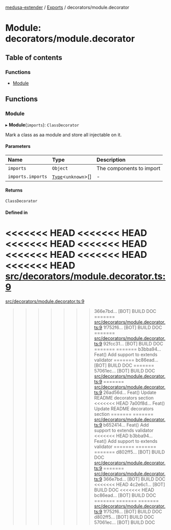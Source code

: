 [medusa-extender](../README.md) / [Exports](../modules.md) / decorators/module.decorator

# Module: decorators/module.decorator

## Table of contents

### Functions

- [Module](decorators_module_decorator.md#module)

## Functions

### Module

▸ **Module**(`imports`): `ClassDecorator`

Mark a class as aa module and store all injectable on it.

#### Parameters

| Name | Type | Description |
| :------ | :------ | :------ |
| `imports` | `Object` | The components to import |
| `imports.imports` | [`Type`](../interfaces/types.Type.md)<`unknown`\>[] | - |

#### Returns

`ClassDecorator`

#### Defined in

<<<<<<< HEAD
<<<<<<< HEAD
<<<<<<< HEAD
<<<<<<< HEAD
<<<<<<< HEAD
<<<<<<< HEAD
<<<<<<< HEAD
[src/decorators/module.decorator.ts:9](https://github.com/adrien2p/medusa-extender/blob/89f7223/src/decorators/module.decorator.ts#L9)
=======
[src/decorators/module.decorator.ts:9](https://github.com/adrien2p/medusa-extender/blob/23cd201/src/decorators/module.decorator.ts#L9)
>>>>>>> 366e7bd... [BOT] BUILD DOC
=======
[src/decorators/module.decorator.ts:9](https://github.com/adrien2p/medusa-extender/blob/0490090/src/decorators/module.decorator.ts#L9)
>>>>>>> 1f752f6... [BOT] BUILD DOC
=======
[src/decorators/module.decorator.ts:9](https://github.com/adrien2p/medusa-extender/blob/7e89c01/src/decorators/module.decorator.ts#L9)
>>>>>>> 92fcc31... [BOT] BUILD DOC
=======
=======
>>>>>>> b3bba94... Feat() Add support to extends validator
=======
>>>>>>> bc86ead... [BOT] BUILD DOC
=======
>>>>>>> 57061ec... [BOT] BUILD DOC
[src/decorators/module.decorator.ts:9](https://github.com/adrien2p/medusa-extender/blob/7e89c01/src/decorators/module.decorator.ts#L9)
=======
[src/decorators/module.decorator.ts:9](https://github.com/adrien2p/medusa-extender/blob/89f7223/src/decorators/module.decorator.ts#L9)
>>>>>>> 26ad56d... Feat() Update README decorators section
<<<<<<< HEAD
>>>>>>> 7a00f8d... Feat() Update README decorators section
=======
=======
[src/decorators/module.decorator.ts:9](https://github.com/adrien2p/medusa-extender/blob/834fee1/src/decorators/module.decorator.ts#L9)
>>>>>>> b652414... Feat() Add support to extends validator
<<<<<<< HEAD
>>>>>>> b3bba94... Feat() Add support to extends validator
=======
=======
=======
>>>>>>> d802ff5... [BOT] BUILD DOC
[src/decorators/module.decorator.ts:9](https://github.com/adrien2p/medusa-extender/blob/834fee1/src/decorators/module.decorator.ts#L9)
=======
[src/decorators/module.decorator.ts:9](https://github.com/adrien2p/medusa-extender/blob/23cd201/src/decorators/module.decorator.ts#L9)
>>>>>>> 366e7bd... [BOT] BUILD DOC
<<<<<<< HEAD
>>>>>>> 4c2e6c1... [BOT] BUILD DOC
<<<<<<< HEAD
>>>>>>> bc86ead... [BOT] BUILD DOC
=======
=======
=======
[src/decorators/module.decorator.ts:9](https://github.com/adrien2p/medusa-extender/blob/0490090/src/decorators/module.decorator.ts#L9)
>>>>>>> 1f752f6... [BOT] BUILD DOC
>>>>>>> d802ff5... [BOT] BUILD DOC
>>>>>>> 57061ec... [BOT] BUILD DOC
